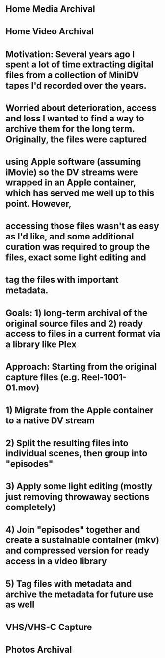 # Home Media Archival

# Home Video Archival
# Motivation: Several years ago I spent a lot of time extracting digital files from a collection of MiniDV tapes I'd recorded over the years.
# Worried about deterioration, access and loss I wanted to find a way to archive them for the long term. Originally, the files were captured
# using Apple software (assuming iMovie) so the DV streams were wrapped in an Apple container, which has served me well up to this point. However,
# accessing those files wasn't as easy as I'd like, and some additional curation was required to group the files, exact some light editing and
# tag the files with important metadata. 
# Goals: 1) long-term archival of the original source files and 2) ready access to files in a current format via a library like Plex
# Approach: Starting from the original capture files (e.g. Reel-1001-01.mov)
# 1) Migrate from the Apple container to a native DV stream
# 2) Split the resulting files into individual scenes, then group into "episodes"
# 3) Apply some light editing (mostly just removing throwaway sections completely)
# 4) Join "episodes" together and create a sustainable container (mkv) and compressed version for ready access in a video library
# 5) Tag files with metadata and archive the metadata for future use as well


# VHS/VHS-C Capture

# Photos Archival
